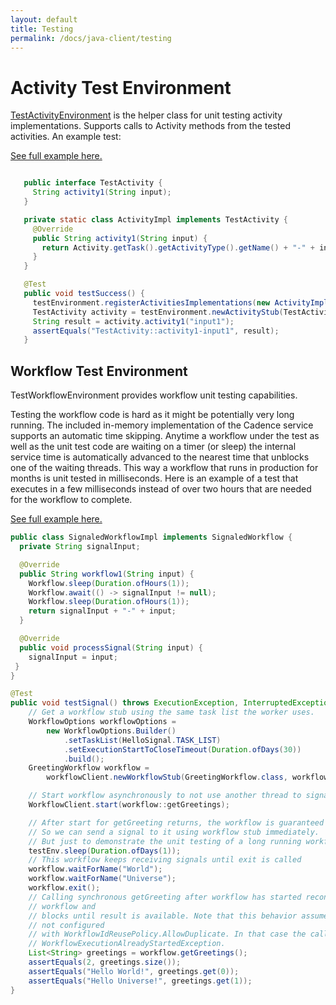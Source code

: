 ```yaml
---
layout: default
title: Testing
permalink: /docs/java-client/testing
---
```


# Activity Test Environment

[TestActivityEnvironment](https://www.javadoc.io/static/com.uber.cadence/cadence-client/2.7.9-alpha/com/uber/cadence/testing/TestActivityEnvironment.html) is the helper class for unit testing activity implementations. Supports calls to Activity methods from the tested activities. An example test:

[See full example here.](https://github.com/uber/cadence-java-samples/blob/master/src/test/java/com/uber/cadence/samples/hello/HelloActivityTest.java)

```java

   public interface TestActivity {
     String activity1(String input);
   }

   private static class ActivityImpl implements TestActivity {
     @Override
     public String activity1(String input) {
       return Activity.getTask().getActivityType().getName() + "-" + input;
     }
   }

   @Test
   public void testSuccess() {
     testEnvironment.registerActivitiesImplementations(new ActivityImpl());
     TestActivity activity = testEnvironment.newActivityStub(TestActivity.class);
     String result = activity.activity1("input1");
     assertEquals("TestActivity::activity1-input1", result);
   }

```

## Workflow Test Environment
TestWorkflowEnvironment provides workflow unit testing capabilities.

Testing the workflow code is hard as it might be potentially very long running. The included in-memory implementation of the Cadence service supports an automatic time skipping. Anytime a workflow under the test as well as the unit test code are waiting on a timer (or sleep) the internal service time is automatically advanced to the nearest time that unblocks one of the waiting threads. This way a workflow that runs in production for months is unit tested in milliseconds. Here is an example of a test that executes in a few milliseconds instead of over two hours that are needed for the workflow to complete. 

[See full example here. ](https://github.com/uber/cadence-java-samples/blob/master/src/test/java/com/uber/cadence/samples/hello/HelloSignalTest.java#L76)

```java
public class SignaledWorkflowImpl implements SignaledWorkflow {
  private String signalInput;

  @Override
  public String workflow1(String input) {
    Workflow.sleep(Duration.ofHours(1));
    Workflow.await(() -> signalInput != null);
    Workflow.sleep(Duration.ofHours(1));
    return signalInput + "-" + input;
  }

  @Override
  public void processSignal(String input) {
    signalInput = input;
 }
}

@Test
public void testSignal() throws ExecutionException, InterruptedException {
    // Get a workflow stub using the same task list the worker uses.
    WorkflowOptions workflowOptions =
        new WorkflowOptions.Builder()
            .setTaskList(HelloSignal.TASK_LIST)
            .setExecutionStartToCloseTimeout(Duration.ofDays(30))
            .build();
    GreetingWorkflow workflow =
        workflowClient.newWorkflowStub(GreetingWorkflow.class, workflowOptions);

    // Start workflow asynchronously to not use another thread to signal.
    WorkflowClient.start(workflow::getGreetings);

    // After start for getGreeting returns, the workflow is guaranteed to be started.
    // So we can send a signal to it using workflow stub immediately.
    // But just to demonstrate the unit testing of a long running workflow adding a long sleep here.
    testEnv.sleep(Duration.ofDays(1));
    // This workflow keeps receiving signals until exit is called
    workflow.waitForName("World");
    workflow.waitForName("Universe");
    workflow.exit();
    // Calling synchronous getGreeting after workflow has started reconnects to the existing
    // workflow and
    // blocks until result is available. Note that this behavior assumes that WorkflowOptions are
    // not configured
    // with WorkflowIdReusePolicy.AllowDuplicate. In that case the call would fail with
    // WorkflowExecutionAlreadyStartedException.
    List<String> greetings = workflow.getGreetings();
    assertEquals(2, greetings.size());
    assertEquals("Hello World!", greetings.get(0));
    assertEquals("Hello Universe!", greetings.get(1));
}
```
